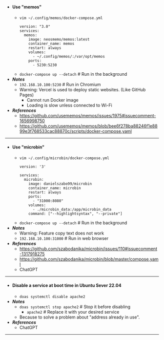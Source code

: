 - #### Use "memos"
    - `vim ~/.config/memos/docker-compose.yml`
      ```
      version: "3.0"
      services:
        memos:
          image: neosmemo/memos:latest
          container_name: memos
          restart: always
          volumes:
            - ~/.config/memos/:/var/opt/memos
          ports:
            - 5230:5230
      ```
    - `docker-compose up --detach` # Run in the background
- ***Notes***
    - `192.168.10.100:5230` # Run in Chromium
    - Warning: Vercel is used to deploy static websites. (Like GitHub Pages)
        - Cannot run Docker image
        - Loading is slow unless connected to Wi-Fi
- ***References***
    - https://github.com/usememos/memos/issues/1975#issuecomment-1656998750
    - https://github.com/usememos/memos/blob/bee6f278ba88246f1e8899e3f768533cac88870c/scripts/docker-compose.yaml
- ---
- #### Use "microbin"
    - `vim ~/.config/microbin/docker-compose.yml`
      ```
      version: '3'
      
      services:
        microbin:
          image: danielszabo99/microbin
          container_name: microbin
          restart: always
          ports:
            - "31000:8080"
          volumes:
            - ./microbin_data:/app/microbin_data
          command: ["--highlightsyntax", "--private"]
      ```
    - `docker-compose up --detach` # Run in the background
- ***Notes***
    - Warning: Feature copy text does not work
    - `192.168.10.100:31000` # Run in web browser
- ***References***
    - https://github.com/szabodanika/microbin/issues/110#issuecomment-1317918275
    - https://github.com/szabodanika/microbin/blob/master/compose.yaml
    - ChatGPT
- ---
- #### Disable a service at boot time in Ubuntu Sever 22.04
    - `doas systemctl disable apache2`
- ***Notes***
    - `doas systemctl stop apache2` # Stop it before disabling
        - `apache2` # Replace it with your desired service
    - Because to solve a problem about "address already in use".
- ***References***
    - ChatGPT
- ---
